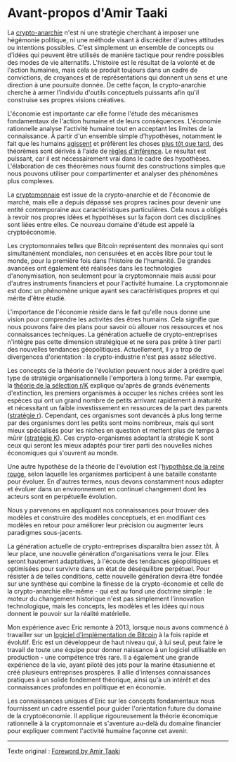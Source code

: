 Avant-propos d'Amir Taaki
=========================

La [crypto-anarchie](https://fr.wikipedia.org/wiki/Crypto-anarchisme) n'est ni une stratégie cherchant à imposer une hégémonie politique, ni une méthode visant à discréditer d'autres attitudes ou intentions possibles. C'est simplement un ensemble de concepts ou d'idées qui peuvent être utilisés de manière tactique pour rendre possibles des modes de vie alternatifs. L'histoire est le résultat de la volonté et de l'action humaines, mais cela se produit toujours dans un cadre de convictions, de croyances et de représentations qui donnent un sens et une direction à une poursuite donnée. De cette façon, la crypto-anarchie cherche à armer l'individu d'outils conceptuels puissants afin qu'il construise ses propres visions créatives.

L'économie est importante car elle forme l'étude des mécanismes fondamentaux de l'action humaine et de leurs conséquences. L'économie rationnelle analyse l'activité humaine tout en acceptant les limites de la connaissance. À partir d'un ensemble simple d'hypothèses, notamment le fait que les humains [agissent](https://www.wikiberal.org/wiki/L%27Action_humaine) et préfèrent les choses [plus tôt que tard](https://www.wikiberal.org/wiki/Pr%C3%A9f%C3%A9rence_temporelle), des théorèmes sont dérivés à l'aide de [règles d'inférence](https://fr.wikipedia.org/wiki/R%C3%A8gle_d%27inf%C3%A9rence). Le résultat est puissant, car il est nécessairement vrai dans le cadre des hypothèses. L'élaboration de ces théorèmes nous fournit des constructions simples que nous pouvons utiliser pour compartimenter et analyser des phénomènes plus complexes.

La [cryptomonnaie](https://fr.wikipedia.org/wiki/Cryptomonnaie) est issue de la crypto-anarchie et de l'économie de marché, mais elle a depuis dépassé ses propres racines pour devenir une entité contemporaine aux caractéristiques particulières. Cela nous a obligés à revoir nos propres idées et hypothèses sur la façon dont ces disciplines sont liées entre elles. Ce nouveau domaine d'étude est appelé la cryptoéconomie.

Les cryptomonnaies telles que Bitcoin représentent des monnaies qui sont simultanément mondiales, non censurées et en accès libre pour tout le monde, pour la première fois dans l'histoire de l'humanité. De grandes avancées ont également été réalisées dans les technologies d'anonymisation, non seulement pour la cryptomonnaie mais aussi pour d'autres instruments financiers et pour l'activité humaine. La cryptomonnaie est donc un phénomène unique ayant ses caractéristiques propres et qui mérite d'être étudié.

L'importance de l'économie réside dans le fait qu'elle nous donne une vision pour comprendre les activités des êtres humains. Cela signifie que nous pouvons faire des plans pour savoir où allouer nos ressources et nos connaissances techniques. La génération actuelle de crypto-entreprises n'intègre pas cette dimension stratégique et ne sera pas prête à tirer parti des nouvelles tendances géopolitiques. Actuellement, il y a trop de divergences d'orientation : la crypto-industrie n'est pas assez sélective.

Les concepts de la théorie de l'évolution peuvent nous aider à prédire quel type de stratégie organisationnelle l'emportera à long terme. Par exemple, la [théorie de la sélection r/K](https://fr.wikipedia.org/wiki/Mod%C3%A8le_%C3%A9volutif_r/K) explique qu'après de grands événements d'extinction, les premiers organismes à occuper les niches créées sont les espèces qui ont un grand nombre de petits arrivant rapidement à maturité et nécessitant un faible investissement en ressources de la part des parents ([stratégie r](https://fr.wikipedia.org/wiki/Mod%C3%A8le_%C3%A9volutif_r/K#Strat%C3%A9gie_r)). Cependant, ces organismes sont devancés à plus long terme par des organismes dont les petits sont moins nombreux, mais qui sont mieux spécialisés pour les niches en question et mettent plus de temps à mûrir ([stratégie K](https://fr.wikipedia.org/wiki/Mod%C3%A8le_%C3%A9volutif_r/K#Strat%C3%A9gie_K)). Ces crypto-organismes adoptant la stratégie K sont ceux qui seront les mieux adaptés pour tirer parti des nouvelles niches économiques qui s'ouvrent au monde.

Une autre hypothèse de la théorie de l'évolution est l'[hypothèse de la reine rouge](https://fr.wikipedia.org/wiki/Hypoth%C3%A8se_de_la_reine_rouge), selon laquelle les organismes participent à une bataille constante pour évoluer. En d'autres termes, nous devons constamment nous adapter et évoluer dans un environnement en continuel changement dont les acteurs sont en perpétuelle évolution.

Nous y parvenons en appliquant nos connaissances pour trouver des modèles et construire des modèles conceptuels, et en modifiant ces modèles en retour pour améliorer leur précision ou augmenter leurs paradigmes sous-jacents.

La génération actuelle de crypto-entreprises disparaîtra bien assez tôt. À leur place, une nouvelle génération d'organisations verra le jour. Elles seront hautement adaptatives, à l'écoute des tendances géopolitiques et optimisées pour survivre dans un état de déséquilibre perpétuel. Pour résister à de telles conditions, cette nouvelle génération devra être fondée sur une synthèse qui combine la finesse de la crypto-économie et celle de la crypto-anarchie elle-même - qui est au fond une doctrine simple : le moteur du changement historique n'est pas simplement l'innovation technologique, mais les concepts, les modèles et les idées qui nous donnent le pouvoir sur la réalité matérielle.

Mon expérience avec Eric remonte à 2013, lorsque nous avons commencé à travailler sur un [logiciel d'implémentation de Bitcoin](https://github.com/libbitcoin/) à la fois rapide et évolutif. Eric est un développeur de haut niveau qui, à lui seul, peut faire le travail de toute une équipe pour donner naissance à un logiciel utilisable en production - une compétence très rare. Il a également une grande expérience de la vie, ayant piloté des jets pour la marine étasunienne et créé plusieurs entreprises prospères. Il allie d'intenses connaissances pratiques à un solide fondement théorique, ainsi qu'à un intérêt et des connaissances profondes en politique et en économie.

Les connaissances uniques d'Eric sur les concepts fondamentaux nous fournissent un cadre essentiel pour guider l'orientation future du domaine de la cryptoéconomie. Il applique rigoureusement la théorie économique rationnelle à la cryptomonnaie et s'aventure au-delà du domaine financier pour expliquer comment l'activité humaine façonne cet avenir.

---

Texte original : [Foreword by Amir Taaki](https://github.com/libbitcoin/libbitcoin-system/wiki/Foreword-by-Amir-Taaki)